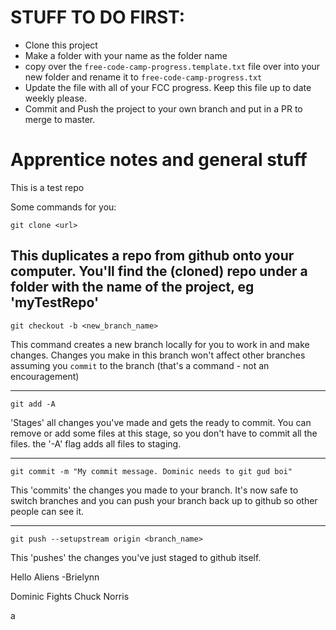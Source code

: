 # STUFF TO DO FIRST:
- Clone this project
- Make a folder with your name as the folder name
- copy over the `free-code-camp-progress.template.txt` file over into your new folder and rename it to `free-code-camp-progress.txt`
- Update the file with all of your FCC progress. Keep this file up to date weekly please.
- Commit and Push the project to your own branch and put in a PR to merge to master.

# Apprentice notes and general stuff
This is a test repo

Some commands for you:

`git clone <url>`

This duplicates a repo from github onto your computer. You'll find the (cloned) repo under a folder with the name of the project, eg 'myTestRepo'
---
`git checkout -b <new_branch_name>`

This command creates a new branch locally for you to work in and make changes. Changes you make in this branch won't affect other branches assuming you `commit` to the branch (that's a command - not an encouragement)

---
`git add -A`

'Stages' all changes you've made and gets the ready to commit. You can remove or add some files at this stage, so you don't have to commit all the files. the '-A' flag adds all files to staging.

---
`git commit -m "My commit message. Dominic needs to git gud boi"`

This 'commits' the changes you made to your branch. It's now safe to switch branches and you can push your branch back up to github so other people can see it.

---
`git push --setupstream origin <branch_name>`

This 'pushes' the changes you've just staged to github itself.


Hello Aliens -Brielynn

Dominic Fights Chuck Norris 

a
